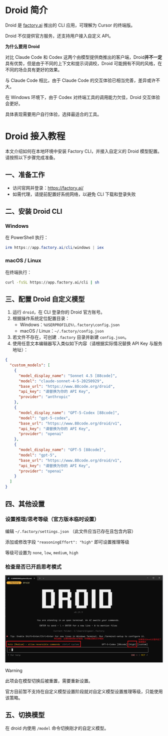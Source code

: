 # Droid 简介

Droid 是 [factory.ai](https://factory.ai) 推出的 CLI 应用，可理解为 Cursor 的终端版。

Droid 不仅提供官方服务，还支持用户接入自定义 API。

**为什么要用 Droid**

对比 Claude Code 和 Codex 这两个由模型提供商推出的客户端，Droid**并不一定**具有优势，但是由于不同的上下文和提示词调校，Droid 可能拥有不同的风格，在不同的场合具有更好的效果。

与 Claude Code 相比，由于 Claude Code 的交互体验已相当完善，差异或许不大。

在 Windows 环境下，由于 Codex 对终端工具的调用能力欠佳，Droid 交互体验会更好。

具体表现需要用户自行体验，选择最适合的工具。

# Droid 接入教程

本文介绍如何在本地环境中安装 Factory CLI，并接入自定义的 Droid 模型配置。请按照以下步骤完成准备。

## 一、准备工作

- 访问官网并登录：<https://factory.ai/>
- 如需代理，请提前配置好系统网络，以避免 CLI 下载和登录失败

## 二、安装 Droid CLI

### Windows

在 PowerShell 执行：

```powershell
irm https://app.factory.ai/cli/windows | iex
```

### macOS / Linux

在终端执行：

```bash
curl -fsSL https://app.factory.ai/cli | sh
```

## 三、配置 Droid 自定义模型

1. 运行 `droid`，在 CLI 登录你的 Droid 官方账号。
2. 根据操作系统定位配置目录：
   - Windows：`%USERPROFILE%\.factory\config.json`
   - macOS / Linux：`~/.factory/config.json`
3. 若文件不存在，可创建 `.factory` 目录并新建 `config.json`。
4. 使用任意文本编辑器写入类似如下内容（请根据实际情况替换 API Key 与服务地址）：

```json
{
  "custom_models": [
    {
      "model_display_name": "Sonnet 4.5 [88code]",
      "model": "claude-sonnet-4-5-20250929",
      "base_url": "https://www.88code.org/droid",
      "api_key": "请替换为你的 API Key",
      "provider": "anthropic"
    },
    {
      "model_display_name": "GPT-5-Codex [88code]",
      "model": "gpt-5-codex",
      "base_url": "https://www.88code.org/droid/v1",
      "api_key": "请替换为你的 API Key",
      "provider": "openai"
    },
    {
      "model_display_name": "GPT-5 [88code]",
      "model": "gpt-5",
      "base_url": "https://www.88code.org/droid/v1",
      "api_key": "请替换为你的 API Key",
      "provider": "openai"
    }
  ]
}
```

## 四、其他设置

### 设置推理/思考等级（官方版本临时设置）

编辑 `~/.factory/settings.json` （此文件应当已存在且包含内容）

添加或修改字段 `"reasoningEffort": "high"` 即可设置推理等级

等级可设置为 `none`, `low`, `medium`, `high`

### 检查是否已开启思考模式

![droid-check-thinking-enabled](../img/droid-check-thinking-enabled.png)

> [!WARNING]
> 此项会在模型切换后被重置，需要重新设置。
>
> 官方目前暂不支持在自定义模型设置阶段就对自定义模型设置推理等级，只能使用该策略。

## 五、切换模型

在 droid 内使用 `/model` 命令切换刚才的自定义模型。
